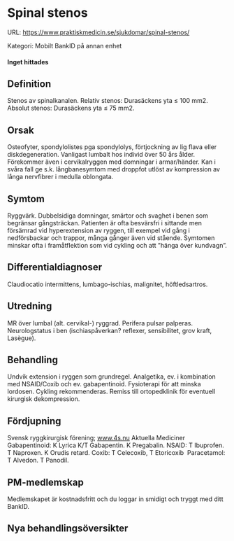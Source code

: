 # Spinal stenos

URL: https://www.praktiskmedicin.se/sjukdomar/spinal-stenos/



Kategori: Mobilt BankID på annan enhet

#### Inget hittades

## Definition

Stenos av spinalkanalen. Relativ stenos: Durasäckens yta ≤ 100 mm2. Absolut stenos: Durasäckens yta ≤ 75 mm2.

## Orsak

Osteofyter, spondylolistes pga spondylolys, förtjockning av lig flava eller diskdegeneration. Vanligast lumbalt hos individ över 50 års ålder.
Förekommer även i cervikalryggen med domningar i armar/händer. Kan i svåra fall ge s.k. långbanesymtom med droppfot utlöst av kompression av långa nervfibrer i medulla oblongata.

## Symtom

Ryggvärk. Dubbelsidiga domningar, smärtor och svaghet i benen som begränsar gångsträckan. Patienten är ofta besvärsfri i sittande men försämrad vid hyperextension av ryggen, till exempel vid gång i nedförsbackar och trappor, många gånger även vid stående. Symtomen minskar ofta i framåtflektion som vid cykling och att ”hänga över kundvagn”.

## Differentialdiagnoser

Claudiocatio intermittens, lumbago-ischias, malignitet, höftledsartros.

## Utredning

MR över lumbal (alt. cervikal-) ryggrad. Perifera pulsar palperas. Neurologstatus i ben (ischiaspåverkan? reflexer, sensibilitet, grov kraft, Lasègue).

## Behandling

Undvik extension i ryggen som grundregel. Analgetika, ev. i kombination med NSAID/Coxib och ev. gabapentinoid. Fysioterapi för att minska lordosen. Cykling rekommenderas. Remiss till ortopedklinik för eventuell kirurgisk dekompression.

## Fördjupning

Svensk ryggkirurgisk förening; www.4s.nu
Aktuella Mediciner
Gabapentinoid: K Lyrica K/T Gabapentin. K Pregabalin.
NSAID: T Ibuprofen. T Naproxen. K Orudis retard.
Coxib: T Celecoxib, T Etoricoxib 
Paracetamol: T Alvedon. T Panodil.

## PM-medlemskap

Medlemskapet är kostnadsfritt och du loggar in smidigt och tryggt med ditt BankID.

## Nya behandlingsöversikter

